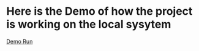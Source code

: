 # Here is the Demo of how the project is working on the local sysytem
<a href="https://photos.app.goo.gl/76LfiSERTgCd7AAL9" target="_blank">Demo Run</a>
